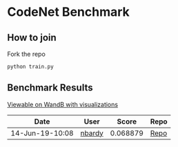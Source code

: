 # CodeNet Benchmark

## How to join

Fork the repo

```
python train.py
```

## Benchmark Results 

[Viewable on WandB with visualizations](http://app.test/nick/codesearch-benchmark/benchmark)

| Date | User | Score | Repo
| --- | --- | --- | --- |
| 14-Jun-19-10:08 | [nbardy](http://github.com/nbardy) | 0.068879 | [Repo](http://github.com/nbardy/codesearch) || 14-Jun-19-16:24 | [nbardy](http://github.com/nbardy) | 0.068879 | [Repo](http://github.com/nbardy/codesearch) |